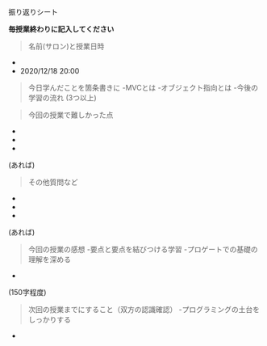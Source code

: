 振り返りシート

**毎授業終わりに記入してください**

> 名前(サロン)と授業日時
-
- 2020/12/18 20:00


> 今日学んだことを箇条書きに
-MVCとは
-オブジェクト指向とは
-今後の学習の流れ
(3つ以上)

> 今回の授業で難しかった点
-
-
-
(あれば)

> その他質問など
-
-
-
(あれば)

> 今回の授業の感想
-要点と要点を結びつける学習
-プロゲートでの基礎の理解を深める
-
(150字程度)

> 次回の授業までにすること（双方の認識確認）
-プログラミングの土台をしっかりする
-

